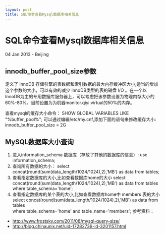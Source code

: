 ```yaml
---
layout: post
title: SQL命令查看Mysql数据库相关信息
---
```


SQL命令查看Mysql数据库相关信息
========================
04 Jan 2013 - Beijing

innodb_buffer_pool_size参数
----------------------
定义了 InnoDB 存储引擎的表数据和索引数据的最大内存缓冲区大小,适当的增加这个参数的大小，可以有效的减少 InnoDB类型的表的磁盘 I/O 。在一个以 InnoDB为主的专用数据库服务器上，可以考虑把该参数设置为物理内存大小的60%-80%。目前设置为为机器monitor.qiyi.virtual的50%的内存。

查看mysql的缓存大小命令：
	SHOW GLOBAL VARIABLES LIKE "%buffer_pool%";
可以通过编辑/etc/my.cnf,添加下面的语句来修改缓存大小:
	innodb_buffer_pool_size = 2G


MySQL数据库大小查询
-------------------
1. 进入information_schema 数据库（存放了其他的数据库的信息）:
		use information_schema; 
2. 查询所有数据的大小：
		select concat(round(sum(data_length/1024/1024),2),'MB') as data from tables;
3. 查看指定数据库的大小,比如查看数据库home的大小
		select concat(round(sum(data_length/1024/1024),2),'MB') as data from tables \
		where table_schema='home';
4. 查看指定数据库的某个表的大小,比如查看数据库home中 members 表的大小
		select concat(round(sum(data_length/1024/1024),2),'MB') as data from tables \
		where table_schema='home' and table_name='members';
参考资料：

+ <http://www.frostsky.com/2011/08/mysql-query-size/>
+ <http://blog.chinaunix.net/uid-17282739-id-3201157.html>	
